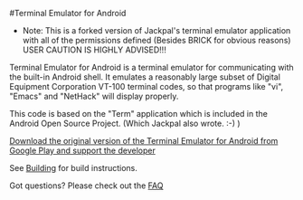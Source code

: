 #Terminal Emulator for Android

* Note: This is a forked version of Jackpal's terminal emulator application with all of the permissions defined (Besides BRICK for obvious reasons) USER CAUTION IS HIGHLY ADVISED!!!

Terminal Emulator for Android is a terminal emulator for communicating with the
built-in Android shell. It emulates a reasonably large subset of Digital
Equipment Corporation VT-100 terminal codes, so that programs like "vi", "Emacs"
and "NetHack" will display properly.

This code is based on the "Term" application which is included in the Android
Open Source Project. (Which Jackpal also wrote. :-) )

[Download the original version of the Terminal Emulator for Android from Google Play and support the developer](https://play.google.com/store/apps/details?id=jackpal.androidterm)

See [Building](docs/Building.md) for build instructions.

Got questions? Please check out the
[FAQ](http://github.com/jackpal/Android-Terminal-Emulator/wiki/Frequently-Asked-Questions)
